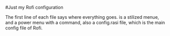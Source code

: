 #Just my Rofi configuration

The first line of each file says where everything goes.
is a stilized menue, and a power menu with a command, also a config.rasi file, which is the main config file of Rofi.
